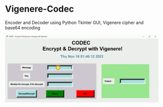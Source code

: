 # Vigenere-Codec
Encoder and Decoder using Python Tkinter GUI, Vigenere cipher and base64 encoding

![](https://github.com/PreethiAnnJacob/Vigenere-Codec/blob/main/Codec.gif)
